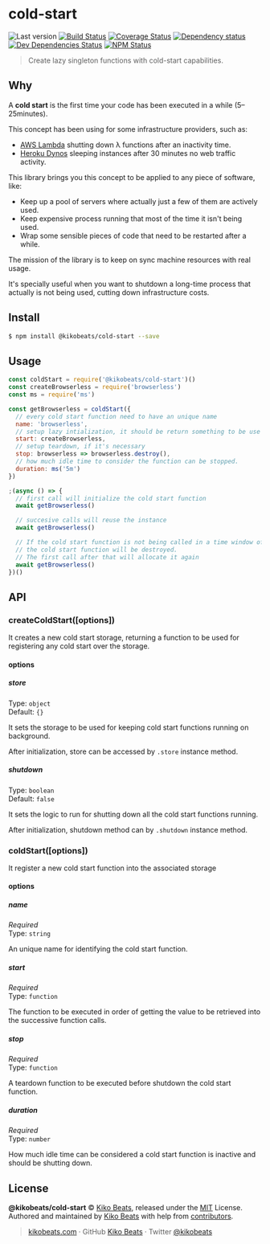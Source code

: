# cold-start

![Last version](https://img.shields.io/github/tag/Kikobeats/cold-start.svg?style=flat-square)
[![Build Status](https://img.shields.io/travis/com/Kikobeats/cold-start/master.svg?style=flat-square)](https://travis-ci.com/Kikobeats/cold-start)
[![Coverage Status](https://img.shields.io/coveralls/Kikobeats/cold-start.svg?style=flat-square)](https://coveralls.io/github/Kikobeats/cold-start)
[![Dependency status](https://img.shields.io/david/@kikobeats/cold-start.svg?style=flat-square)](https://david-dm.org/@kikobeats/cold-start)
[![Dev Dependencies Status](https://img.shields.io/david/dev/@kikobeats/cold-start.svg?style=flat-square)](https://david-dm.org/@kikobeats/cold-start#info=devDependencies)
[![NPM Status](https://img.shields.io/npm/dm/@kikobeats/cold-start.svg?style=flat-square)](https://www.npmjs.org/package/@kikobeats/cold-start)

> Create lazy singleton functions with cold-start capabilities.

## Why

A **cold start** is the first time your code has been executed in a while (5–25minutes).

This concept has been using for some infrastructure providers, such as:

- [AWS Lambda](https://mikhail.io/serverless/coldstarts/aws) shutting down λ functions after an inactivity time.
- [Heroku Dynos](https://devcenter.heroku.com/articles/free-dyno-hours#dyno-sleeping) sleeping instances after 30 minutes no web traffic activity.

This library brings you this concept to be applied to any piece of software, like:

- Keep up a pool of servers where actually just a few of them are actively used.
- Keep expensive process running that most of the time it isn't being used.
- Wrap some sensible pieces of code that need to be restarted after a while.

The mission of the library is to keep on sync machine resources with real usage.

It's specially useful when you want to shutdown a long-time process that actually is not being used, cutting down infrastructure costs.

## Install

```bash
$ npm install @kikobeats/cold-start --save
```

## Usage

```js
const coldStart = require('@kikobeats/cold-start')()
const createBrowserless = require('browserless')
const ms = require('ms')

const getBrowserless = coldStart({
  // every cold start function need to have an unique name
  name: 'browserless',
  // setup lazy intialization, it should be return something to be use into succesive calls
  start: createBrowserless,
  // setup teardown, if it's necessary
  stop: browserless => browserless.destroy(),
  // how much idle time to consider the function can be stopped.
  duration: ms('5m')
})

;(async () => {
  // first call will initialize the cold start function
  await getBrowserless()

  // succesive calls will reuse the instance
  await getBrowserless()

  // If the cold start function is not being called in a time window of 5m,
  // the cold start function will be destroyed.
  // The first call after that will allocate it again
  await getBrowserless()
})()
```

## API

### createColdStart([options])

It creates a new cold start storage, returning a function to be used for registering any cold start over the storage.

#### options

##### store

Type: `object`<br>
Default: `{}`

It sets the storage to be used for keeping cold start functions running on background.

After initialization, store can be accessed by `.store` instance method.

##### shutdown

Type: `boolean`<br>
Default: `false`

It sets the logic to run for shutting down all the cold start functions running.

After initialization, shutdown method can by `.shutdown` instance method.

### coldStart([options])

It register a new cold start function into the associated storage

#### options

##### name

*Required*<br>
Type: `string`

An unique name for identifying the cold start function.

##### start

*Required*<br>
Type: `function`

The function to be executed in order of getting the value to be retrieved into the successive function calls.

##### stop

*Required*<br>
Type: `function`

A teardown function to be executed before shutdown the cold start function.

##### duration

*Required*<br>
Type: `number`

How much idle time can be considered a cold start function is inactive and should be shutting down.

## License

**@kikobeats/cold-start** © [Kiko Beats](https://kikobeats.com), released under the [MIT](https://github.com/kikobeats/cold-start/blob/master/LICENSE.md) License.<br>
Authored and maintained by [Kiko Beats](https://kikobeats.com) with help from [contributors](https://github.com/kikobeats/cold-start/contributors).

> [kikobeats.com](https://kikobeats.com) · GitHub [Kiko Beats](https://github.com/kikobeats) · Twitter [@kikobeats](https://twitter.com/kikobeats)
